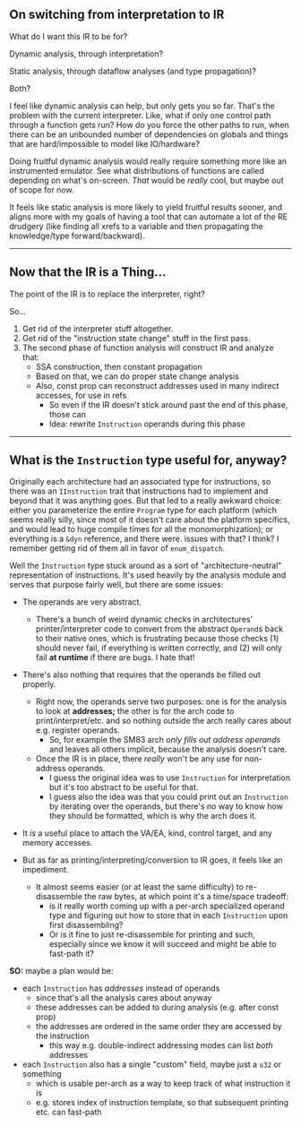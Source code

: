 
## On switching from interpretation to IR

What do I want this IR to be for?

Dynamic analysis, through interpretation?

Static analysis, through dataflow analyses (and type propagation)?

Both?

I feel like dynamic analysis can help, but only gets you so far. That's the problem with the current interpreter. Like, what if only one control path through a function gets run? How do you force the other paths to run, when there can be an unbounded number of dependencies on globals and things that are hard/impossible to model like IO/hardware?

Doing fruitful dynamic analysis would really require something more like an instrumented emulator. See what distributions of functions are called depending on what's on-screen. *That* would be *really* cool, but maybe out of scope for now.

It feels like static analysis is more likely to yield fruitful results sooner, and aligns more with my goals of having a tool that can automate a lot of the RE drudgery (like finding all xrefs to a variable and then propagating the knowledge/type forward/backward).

---

## Now that the IR is a Thing...

The point of the IR is to replace the interpreter, right?

So...

1. Get rid of the interpreter stuff altogether.
2. Get rid of the "instruction state change" stuff in the first pass.
3. The second phase of function analysis will construct IR and analyze that:
	- SSA construction, then constant propagation
	- Based on that, we can do proper state change analysis
	- Also, const prop can reconstruct addresses used in many indirect accesses, for use in refs
		- So even if the IR doesn't stick around past the end of this phase, those can
		- Idea: rewrite `Instruction` operands during this phase

---

## What is the `Instruction` type useful for, anyway?

Originally each architecture had an associated type for instructions, so there was an `IInstruction` trait that instructions had to implement and beyond that it was anything goes. But that led to a really awkward choice: either you parameterize the entire `Program` type for each platform (which seems really silly, since most of it doesn't care about the platform specifics, and would lead to huge compile times for all the monomorphization); or everything is a `&dyn` reference, and there were. issues with that? I think? I remember getting rid of them all in favor of `enum_dispatch`.

Well the `Instruction` type stuck around as a sort of "architecture-neutral" representation of instructions. It's used heavily by the analysis module and serves that purpose fairly well, but there are some issues:

- The operands are very abstract.
	- There's a bunch of weird dynamic checks in architectures' printer/interpreter code to convert from the abstract `Operand`s back to their native ones, which is frustrating because those checks (1) should never fail, if everything is written correctly, and (2) will only fail **at runtime** if there are bugs. I hate that!
- There's also nothing that requires that the operands be filled out properly.
	- Right now, the operands serve two purposes: one is for the analysis to look at **addresses;** the other is for the arch code to print/interpret/etc. and so nothing outside the arch really cares about e.g. register operands.
		- So, for example the SM83 arch *only fills out address operands* and leaves all others implicit, because the analysis doesn't care.
	- Once the IR is in place, there *really* won't be any use for non-address operands.
		- I guess the original idea was to use `Instruction` for interpretation but it's too abstract to be useful for that.
		- I guess also the idea was that you could print out an `Instruction` by iterating over the operands, but there's no way to know how they should be formatted, which is why the arch does it.

- It *is* a useful place to attach the VA/EA, kind, control target, and any memory accesses.
- But as far as printing/interpreting/conversion to IR goes, it feels like an impediment.
	- It almost seems easier (or at least the same difficulty) to re-disassemble the raw bytes, at which point it's a time/space tradeoff:
		- is it really worth coming up with a per-arch specialized operand type and figuring out how to store that in each `Instruction` upon first disassembling?
		- Or is it fine to just re-disassemble for printing and such, especially since we know it will succeed and might be able to fast-path it?

**SO:** maybe a plan would be:

- each `Instruction` has *addresses* instead of operands
	- since that's all the analysis cares about anyway
	- these addresses can be added to during analysis (e.g. after const prop)
	- the addresses are ordered in the same order they are accessed by the instruction
		- this way e.g. double-indirect addressing modes can list *both* addresses
- each `Instruction` also has a single "custom" field, maybe just a `u32` or something
	- which is usable per-arch as a way to keep track of what instruction it is
	- e.g. stores index of instruction template, so that subsequent printing etc. can fast-path
